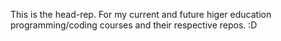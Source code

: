 This is the head-rep. For my current and future higer education programming/coding courses and their respective repos. 
:D
